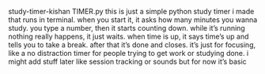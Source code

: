 study-timer-kishan
TIMER.py
this is just a simple python study timer i made that runs in terminal. when you start it, it asks how many minutes you wanna study. you type a number, then it starts counting down. while it’s running nothing really happens, it just waits. when time is up, it says time’s up and tells you to take a break. after that it’s done and closes. it’s just for focusing, like a no distraction timer for people trying to get work or studying done. i might add stuff later like session tracking or sounds but for now it’s basic
